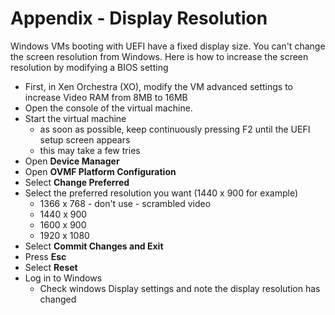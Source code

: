 # Appendix - Display Resolution
Windows VMs booting with UEFI have a fixed display size. You can't change the screen resolution from Windows. Here is how to increase the screen resolution by modifying a BIOS setting
- First, in Xen Orchestra (XO), modify the VM advanced settings to increase Video RAM from 8MB to 16MB
- Open the console of the virtual machine.
- Start the virtual machine
  - as soon as possible, keep continuously pressing F2 until the UEFI setup screen appears
  - this may take a few tries
- Open **Device Manager**
- Open **OVMF Platform Configuration**
- Select **Change Preferred**
- Select the preferred resolution you want (1440 x 900 for example)
  - 1366 x 768 - don't use - scrambled video
  - 1440 x 900
  - 1600 x 900
  - 1920 x 1080
- Select **Commit Changes and Exit**
- Press **Esc**
- Select **Reset**
- Log in to Windows
  - Check windows Display settings and note the display resolution has changed
